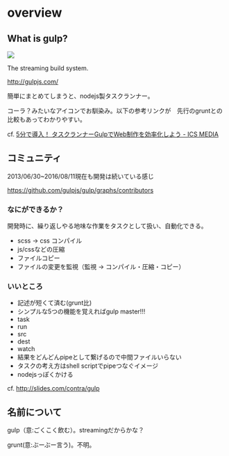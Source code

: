 # overview

## What is gulp?
![](http://www.codingpedia.org/wp-content/uploads/2014/04/gulp-2x.png)

The streaming build system.

http://gulpjs.com/

簡単にまとめてしまうと、nodejs製タスクランナー。

コーラ？みたいなアイコンでお馴染み。以下の参考リンクが　先行のgruntとの比較もあってわかりやすい。

cf. [5分で導入！ タスクランナーGulpでWeb制作を効率化しよう - ICS MEDIA](https://ics.media/entry/3290)


## コミュニティ
2013/06/30~2016/08/11現在も開発は続いている感じ

https://github.com/gulpjs/gulp/graphs/contributors

### なにができるか？
開発時に、繰り返しやる地味な作業をタスクとして扱い、自動化できる。

* scss -> css コンパイル
* js/cssなどの圧縮
* ファイルコピー
* ファイルの変更を監視（監視 -> コンパイル・圧縮・コピー）

### いいところ
* 記述が短くて済む(grunt比)
* シンプルな5つの機能を覚えればgulp master!!!
 * task
 * run
 * src
 * dest
 * watch
* 結果をどんどんpipeとして繋げるので中間ファイルいらない
 * タスクの考え方はshell scriptでpipeつなぐイメージ
* nodejsっぽくかける

cf. http://slides.com/contra/gulp

## 名前について
gulp（意:ごくこく飲む）。streamingだからかな？

grunt(意:ぶーぶー言う)。不明。
